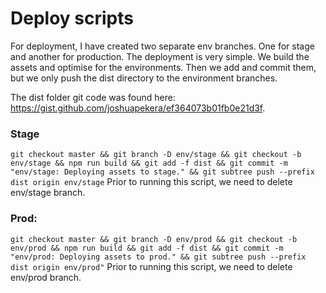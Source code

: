 # Deploy scripts
For deployment, I have created two separate env branches. One for stage and another for production. The deployment is very simple. We build the assets and optimise for the environments. Then we add and commit them, but we only push the dist directory to the environment branches.

The dist folder git code was found here: https://gist.github.com/joshuapekera/ef364073b01fb0e21d3f.

### Stage
`git checkout master && git branch -D env/stage && git checkout -b env/stage && npm run build && git add -f dist && git commit -m "env/stage: Deploying assets to stage." && git subtree push --prefix dist origin env/stage`
Prior to running this script, we need to delete env/stage branch.


### Prod:
`git checkout master && git branch -D env/prod && git checkout -b env/prod && npm run build && git add -f dist && git commit -m "env/prod: Deploying assets to prod." && git subtree push --prefix dist origin env/prod"`
Prior to running this script, we need to delete env/prod branch.
